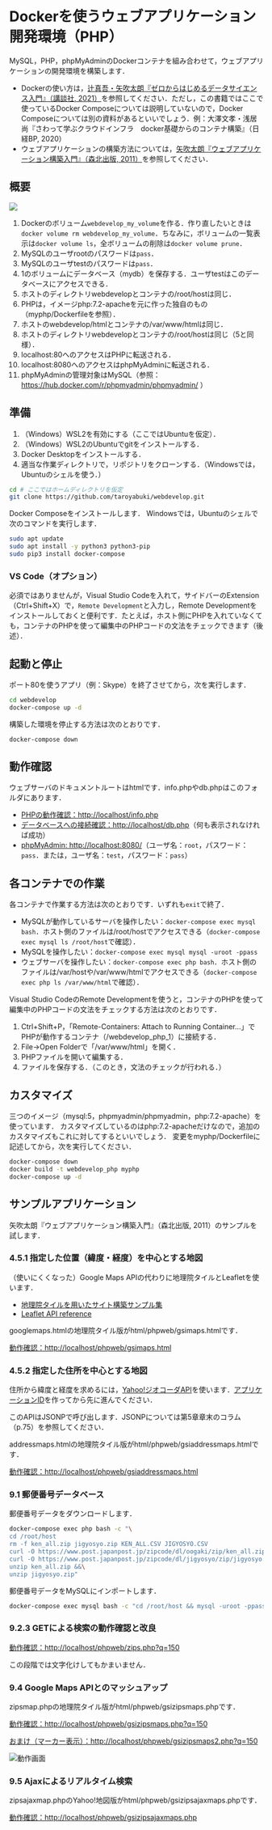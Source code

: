 # Dockerを使うウェブアプリケーション開発環境（PHP）

MySQL，PHP，phpMyAdminのDockerコンテナを組み合わせて，ウェブアプリケーションの開発環境を構築します．

- Dockerの使い方は，[辻真吾・矢吹太朗『ゼロからはじめるデータサイエンス入門』（講談社, 2021）](https://github.com/taroyabuki/fromzero)を参照してください．ただし，この書籍ではここで使っているDocker Composeについては説明していないので，Docker Composeについては別の資料があるといいでしょう．例：大澤文孝・浅居尚『さわって学ぶクラウドインフラ　docker基礎からのコンテナ構築』（日経BP, 2020）
- ウェブアプリケーションの構築方法については，[矢吹太朗『ウェブアプリケーション構築入門』（森北出版, 2011）](https://github.com/taroyabuki/webbook2)を参照してください．

## 概要

![](figure.svg)

1. Dockerのボリューム`webdevelop_my_volume`を作る．作り直したいときは`docker volume rm webdevelop_my_volume`．ちなみに，ボリュームの一覧表示は`docker volume ls`，全ボリュームの削除は`docker volume prune`．
2. MySQLのユーザrootのパスワードは`pass`．
3. MySQLのユーザtestのパスワードは`pass`．
4. 1のボリュームにデータベース（mydb）を保存する．ユーザtestはこのデータベースにアクセスできる．
5. ホストのディレクトリwebdevelopとコンテナの/root/hostは同じ．
6. PHPは，イメージphp:7.2-apacheを元に作った独自のもの（myphp/Dockerfileを参照）．
7. ホストのwebdevelop/htmlとコンテナの/var/www/htmlは同じ．
8. ホストのディレクトリwebdevelopとコンテナの/root/hostは同じ（5と同様）．
9. localhost:80へのアクセスはPHPに転送される．
10. localhost:8080へのアクセスはphpMyAdminに転送される．
11. phpMyAdminの管理対象はMySQL（参照：https://hub.docker.com/r/phpmyadmin/phpmyadmin/ ）

## 準備

1. （Windows）WSL2を有効にする（ここではUbuntuを仮定）．
1. （Windows）WSL2のUbuntuでgitをインストールする．
1. Docker Desktopをインストールする．
1. 適当な作業ディレクトリで，リポジトリをクローンする．（Windowsでは，Ubuntuのシェルを使う．）

```bash
cd # ここではホームディレクトリを仮定
git clone https://github.com/taroyabuki/webdevelop.git
```

Docker Composeをインストールします．
Windowsでは，Ubuntuのシェルで次のコマンドを実行します．

```bash
sudo apt update
sudo apt install -y python3 python3-pip
sudo pip3 install docker-compose
```

### VS Code（オプション）

必須ではありませんが，Visual Studio Codeを入れて，サイドバーのExtension（Ctrl+Shift+X）で，`Remote Development`と入力し，Remote Developmentをインストールしておくと便利です．たとえば，ホスト側にPHPを入れていなくても，コンテナのPHPを使って編集中のPHPコードの文法をチェックできます（後述）．

## 起動と停止

ポート80を使うアプリ（例：Skype）を終了させてから，次を実行します．

```bash
cd webdevelop
docker-compose up -d
```

構築した環境を停止する方法は次のとおりです．

```bash
docker-compose down
```

## 動作確認

ウェブサーバのドキュメントルートはhtmlです．info.phpやdb.phpはこのフォルダにあります．

* [PHPの動作確認：http://localhost/info.php](http://localhost/info.php)
* [データベースへの接続確認：http://localhost/db.php](http://localhost/db.php)（何も表示されなければ成功）
* [phpMyAdmin: http://localhost:8080/](http://localhost:8080/)（ユーザ名：`root`，パスワード：`pass`．または，ユーザ名：`test`，パスワード：`pass`）

## 各コンテナでの作業

各コンテナで作業する方法は次のとおりです．いずれも`exit`で終了．

* MySQLが動作しているサーバを操作したい：`docker-compose exec mysql bash`．ホスト側のファイルは/root/hostでアクセスできる（`docker-compose exec mysql ls /root/host`で確認）．
* MySQLを操作したい：`docker-compose exec mysql mysql -uroot -ppass`
* ウェブサーバを操作したい：`docker-compose exec php bash`．ホスト側のファイルは/var/hostや/var/www/htmlでアクセスできる（`docker-compose exec php ls /var/www/html`で確認）．

Visual Studio CodeのRemote Developmentを使うと，コンテナのPHPを使って編集中のPHPコードの文法をチェックする方法は次のとおりです．

1. Ctrl+Shift+P，「Remote-Containers: Attach to Running Container...」でPHPが動作するコンテナ（/webdevelop_php_1）に接続する．
1. File→Open Folderで「/var/www/html」を開く．
1. PHPファイルを開いて編集する．
1. ファイルを保存する．（このとき，文法のチェックが行われる．）

## カスタマイズ

三つのイメージ（mysql:5，phpmyadmin/phpmyadmin，php:7.2-apache）を使っています．
カスタマイズしているのはphp:7.2-apacheだけなので，追加のカスタマイズもこれに対してするといいでしょう．
変更をmyphp/Dockerfileに記述してから，次を実行してください．

```bash
docker-compose down
docker build -t webdevelop_php myphp
docker-compose up -d
```

## サンプルアプリケーション

矢吹太朗『ウェブアプリケーション構築入門』（森北出版, 2011）のサンプルを試します．

### 4.5.1 指定した位置（緯度・経度）を中心とする地図

（使いにくくなった）Google Maps APIの代わりに地理院タイルとLeafletを使います．

- [地理院タイルを用いたサイト構築サンプル集](https://maps.gsi.go.jp/development/sample.html)
- [Leaflet API reference](https://leafletjs.com/reference.html)

googlemaps.htmlの地理院タイル版がhtml/phpweb/gsimaps.htmlです．

[動作確認：http://localhost/phpweb/gsimaps.html](http://localhost/phpweb/gsimaps.html)

### 4.5.2 指定した住所を中心とする地図

住所から緯度と経度を求めるには，[Yahoo!ジオコーダAPI](https://developer.yahoo.co.jp/webapi/map/openlocalplatform/v1/geocoder.html)を使います．[アプリケーションID](https://e.developer.yahoo.co.jp/register)を作ってから先に進んでください．

このAPIはJSONPで呼び出します．JSONPについては第5章章末のコラム（p.75）を参照してください．

addressmaps.htmlの地理院タイル版がhtml/phpweb/gsiaddressmaps.htmlです．

[動作確認：http://localhost/phpweb/gsiaddressmaps.html](http://localhost/phpweb/gsiaddressmaps.html)

### 9.1 郵便番号データベース

郵便番号データをダウンロードします．

```bash
docker-compose exec php bash -c "\
cd /root/host
rm -f ken_all.zip jigyosyo.zip KEN_ALL.CSV JIGYOSYO.CSV
curl -O https://www.post.japanpost.jp/zipcode/dl/oogaki/zip/ken_all.zip &&\
curl -O https://www.post.japanpost.jp/zipcode/dl/jigyosyo/zip/jigyosyo.zip &&\
unzip ken_all.zip &&\
unzip jigyosyo.zip"
```

郵便番号データをMySQLにインポートします．

```bash
docker-compose exec mysql bash -c "cd /root/host && mysql -uroot -ppass mydb < zips.sql"
```

### 9.2.3 GETによる検索の動作確認と改良

[動作確認：http://localhost/phpweb/zips.php?q=150](http://localhost/phpweb/zips.php?q=150)

この段階では文字化けしてもかまいません．

### 9.4 Google Maps APIとのマッシュアップ

zipsmap.phpの地理院タイル版がhtml/phpweb/gsizipsmaps.phpです．

[動作確認：http://localhost/phpweb/gsizipsmaps.php?q=150](http://localhost/phpweb/gsizipsmaps.php?q=150)

[おまけ（マーカー表示）：http://localhost/phpweb/gsizipsmaps2.php?q=150](http://localhost/phpweb/gsizipsmaps2.php?q=150)

![動作画面](gsizipsmaps2.png)

### 9.5 Ajaxによるリアルタイム検索

zipsajaxmap.phpのYahoo!地図版がhtml/phpweb/gsizipsajaxmaps.phpです．

[動作確認：http://localhost/phpweb/gsizipsajaxmaps.php](http://localhost/phpweb/gsizipsajaxmaps.php)
